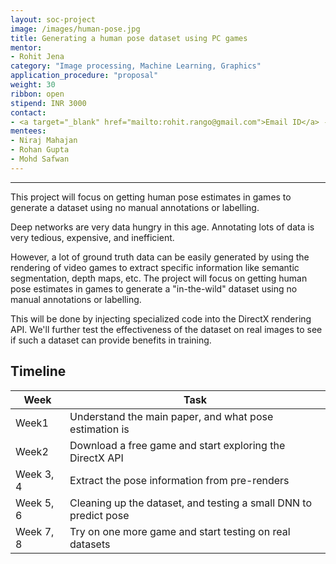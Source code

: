 ```yaml
---
layout: soc-project
image: /images/human-pose.jpg
title: Generating a human pose dataset using PC games
mentor:
- Rohit Jena
category: "Image processing, Machine Learning, Graphics"
application_procedure: "proposal"
weight: 30
ribbon: open
stipend: INR 3000
contact:
- <a target="_blank" href="mailto:rohit.rango@gmail.com">Email ID</a> - rohit.rango@gmail.com
mentees:
- Niraj Mahajan
- Rohan Gupta
- Mohd Safwan
---
```


---
  This project will focus on getting human pose estimates in games to generate a dataset using no manual annotations or labelling.

<!--break-->

 Deep networks are very data hungry in this age. Annotating lots of data is very tedious, expensive, and inefficient.

<!--break-->

  However, a lot of ground truth data can be easily generated by using the rendering of video games to extract specific information like semantic segmentation, depth maps, etc. The project will focus on getting human pose estimates in games to generate a "in-the-wild" dataset using no manual annotations or labelling. 

<!--break-->

  This will be done by injecting specialized code into the DirectX rendering API. We'll further test the effectiveness of the dataset on real images to see if such a dataset can provide benefits in training.

<!--break-->
## Timeline 

|Week | Task |
| --- | --- |
|Week1 | Understand the main paper, and what pose estimation is |
|Week2 | Download a free game and start exploring the DirectX API|
|Week 3, 4 | Extract the pose information from pre-renders|
|Week 5, 6 | Cleaning up the dataset, and testing a small DNN to predict pose|
|Week 7, 8 | Try on one more game and start testing on real datasets|